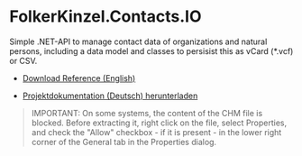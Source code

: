 # FolkerKinzel.Contacts.IO
Simple .NET-API to manage contact data of organizations and natural persons, including a data model and classes to persisist this 
as vCard (*.vcf) or CSV.

* [Download Reference (English)](https://github.com/FolkerKinzel/Contacts.IO/blob/master/FolkerKinzel.Contacts.IO.Reference.en/Help/FolkerKinzel.Contacts.IO.en.chm)

* [Projektdokumentation (Deutsch) herunterladen](https://github.com/FolkerKinzel/Contacts.IO/blob/master/FolkerKinzel.Contacts.IO.Doku.de/Help/FolkerKinzel.Contacts.IO.de.chm)

> IMPORTANT: On some systems, the content of the CHM file is blocked. Before extracting it,
>  right click on the file, select Properties, and check the "Allow" checkbox - if it 
> is present - in the lower right corner of the General tab in the Properties dialog.
